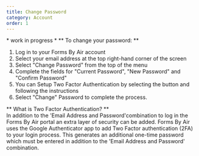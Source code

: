 ```yaml
---
title: Change Password
category: Account
order: 1
---
```


\* work in progress \*
** To change your password: **

1. Log in to your Forms By Air account
2. Select your email address at the top right-hand corner of the screen
3. Select "Change Password" from the top of the menu
4. Complete the fields for "Current Password", "New Password" and "Confirm Password"
5. You can Setup Two Factor Authentication by selecting the button and following the instructions
6. Select "Change" Password to complete the process.

** What is Two Factor Authentication? **  
In addition to the 'Email Address and Password'combination to log in the Forms By Air portal an extra layer of security can be added. Forms By Air uses the Google Authenticator app to add Two Factor authentication (2FA) to your login process. This generates an additional one-time password which must be entered in addition to the 'Email Address and Password' combination.